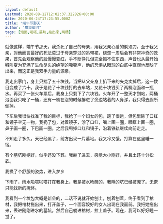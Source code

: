```yaml
---
layout: default
Lastmod: 2020-08-12T12:02:37.322826+00:00
date: 2020-06-24T17:23:55.000Z
title: "端午节那天"
author: "猫坂御河"
tags: [泡面,啪嗒,墓坑,拖出来,两桶]
---
```


就像这样，端午节那天，我杀死了自己的母亲，用我父亲心爱的剃须刀。至于我父亲，对他而言最好的死法莫过于母亲穿过的吊带裙，绕颈一周后会有非常神奇的效果，首先会观察他的脸慢慢变红，手不断挣扎但完全抓不住东西，声音也从最开始喊叫变为充满了生命尽头的绝望的嘶嘶声，他的恐惧从眼球的白底中直观地反映了出来，而这正是我双手力量的源泉。

我走出家门，身上只揣了五十块钱，当把从父亲身上扒下来的夹克卖掉后，这一数目变成了六十。我于是花了十块钱打的去车站，又花十块钱买了两桶泡面和一瓶水。再买了一张火车票后，我身上只剩下了六块钱。火车开了一整天才到站，两桶泡面我只吃了一桶，还有一桶在泡的时候擤进了旁边站着的人鼻涕，我只得去厕所倒掉。

下车后我很快找准了我的目标，我抢了一个妇女的包，跑了很远，但包里除了口红和镜子空无一物。我扔了包，对着镜子，涂了口红，嘴上画一圈，眼眶上画一圈，鼻子画一圈，下巴画一圈。之后我甩掉口红和镜子，沿着铁轨继续向前走走。

不知走了多久，天已经黑了，前方出现一片墓地。我又冷又饿，打算在这里睡一宿。

有个墓坑刚挖好，似乎还没下葬。我躺了进去，感觉大小刚好，并且土还十分松软。

我换了个舒服的姿势，进入梦乡

下雨了，雨水啪嗒啪嗒打在我身上，我是被水呛醒的，我睡的坑已经被淹了。无奈只能找新的掩体。

我看到一个坟包大概是新垒的，二话不说就开始刨土，刨着刨着，终于看到了棺材，我把棺材拖出来，打开盖子，一个面容姣好的女人出现在我面前。我把她拖出来，丢进刚刚进水的墓坑，然后自己躺进棺材，拉上盖子。现在，我可以好好睡一觉了。

